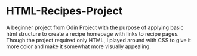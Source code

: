 # HTML-Recipes-Project
A beginner project from Odin Project with the purpose of applying basic html structure to create a recipe homepage with links to recipe pages. 
Though the project required only HTML, I played around with CSS to give it more color and make it somewhat more visually appealing.
